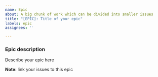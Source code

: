 ```yaml
---
name: Epic
about: A big chunk of work which can be divided into smaller issues
title: "[EPIC]: Title of your epic"
labels: epic
assignees: ''

---
```


### Epic description
Describe your epic here

**Note**: link your issues to this epic
